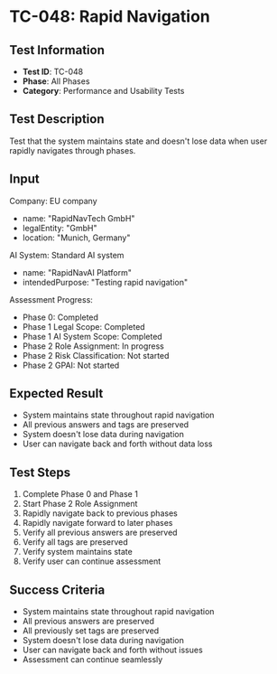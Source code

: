 # TC-048: Rapid Navigation

## Test Information
- **Test ID**: TC-048
- **Phase**: All Phases
- **Category**: Performance and Usability Tests

## Test Description
Test that the system maintains state and doesn't lose data when user rapidly navigates through phases.

## Input
Company: EU company
- name: "RapidNavTech GmbH"
- legalEntity: "GmbH"
- location: "Munich, Germany"

AI System: Standard AI system
- name: "RapidNavAI Platform"
- intendedPurpose: "Testing rapid navigation"

Assessment Progress:
- Phase 0: Completed
- Phase 1 Legal Scope: Completed
- Phase 1 AI System Scope: Completed
- Phase 2 Role Assignment: In progress
- Phase 2 Risk Classification: Not started
- Phase 2 GPAI: Not started

## Expected Result
- System maintains state throughout rapid navigation
- All previous answers and tags are preserved
- System doesn't lose data during navigation
- User can navigate back and forth without data loss

## Test Steps
1. Complete Phase 0 and Phase 1
2. Start Phase 2 Role Assignment
3. Rapidly navigate back to previous phases
4. Rapidly navigate forward to later phases
5. Verify all previous answers are preserved
6. Verify all tags are preserved
7. Verify system maintains state
8. Verify user can continue assessment

## Success Criteria
- System maintains state throughout rapid navigation
- All previous answers are preserved
- All previously set tags are preserved
- System doesn't lose data during navigation
- User can navigate back and forth without issues
- Assessment can continue seamlessly 